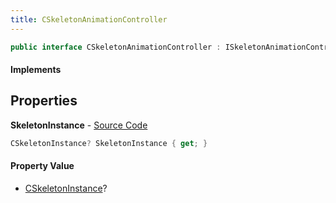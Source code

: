 ```yaml
---
title: CSkeletonAnimationController
---
```


```csharp
public interface CSkeletonAnimationController : ISkeletonAnimationController, ISchemaClass<ISkeletonAnimationController>, ISchemaClass<CSkeletonAnimationController>, ISchemaField, ISchemaClass, INativeHandle
```

#### Implements

## Properties

**SkeletonInstance** - [Source Code](https://github.com/swiftly-solution/swiftlys2/blob/master/managed/src/SwiftlyS2.Generated/Schemas/Interfaces/CSkeletonAnimationController.cs#L16)

```csharp
CSkeletonInstance? SkeletonInstance { get; }
```

#### Property Value

- [CSkeletonInstance](/docs/api/shared/schemadefinitions/cskeletoninstance)?

